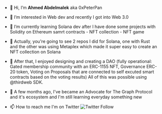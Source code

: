 - 👋 Hi, I’m **Ahmed Abdelmalek** aka 0xPeterPan
- 👀 I’m interested in Web dev and recently I got into Web 3.0
- 🌱 I’m currently learning
Solana dev after I have done some projects with Solidity on Ethereum samrt contracts - NFT collection - NFT game
- 🍇 Actually, you're going to see 2 repos I did for Solana, one with Rust and the other was using Metaplex which made it super easy to create an NFT collection on Solana
- 💞️ After that, I enjoyed designing and creating a DAO (fully operational: Gated membership community with an ERC-1155 NFT, Governance ERC-20 token, Voting on Proposals that are connected to self excuted smart contracts based on the voting results)
All of this was possible using @thirdweb SDK.
- 🥑 A few months ago, I've became an Advocate for The Graph Protocol and it's ecosystem
and I'm still learning everyday something new

- 📫 How to reach me
I'm on Twitter ![Twitter Follow](https://img.shields.io/twitter/follow/PeterPanYes?label=Ahmed%20Abdelmalek&style=social)

<!---
0xPeterPan/0xPeterPan is a ✨ special ✨ repository because its `README.md` (this file) appears on your GitHub profile.
You can click the Preview link to take a look at your changes.
--->

<!---
[![trophy](https://github-profile-trophy.vercel.app/?username=0xPeterPan&theme=dracula)](https://github.com/ryo-ma/github-profile-trophy)
--->

<!---
---
[![Ahmed's GitHub stats](https://github-readme-stats.vercel.app/api?username=0xPeterPan&show_icons=true&theme=radical)](https://github.com/0xPeterPan/github-readme-stats)
[![Top Langs](https://github-readme-stats.vercel.app/api/top-langs/?username=0xPeterPan&layout=compact&theme=radical)](https://github.com/0xPeterPan/github-readme-stats)
---
--->

